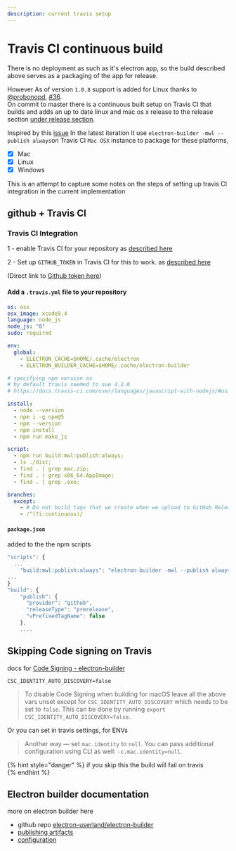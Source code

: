 ```yaml
---
description: current travis setup
---
```


# Travis CI continuous build

There is no deployment as such as it's electron app, so the build described above serves as a packaging of the app for release.

However As of version `1.0.8` support is added for Linux thanks to [@probonopd](https://github.com/probonopd), [\#36](https://github.com/OpenNewsLabs/autoEdit_2/issues/36).  
On commit to master there is a continuous built setup on Travis CI that builds and adds an up to date linux and mac os x release to the release section [under release section](https://github.com/OpenNewsLabs/autoEdit_2/releases).

Inspired by this [issue](https://github.com/electron-userland/electron-builder/issues/1751) In the latest iteration it use `electron-builder -mwl --publish always`on Travis CI  `Mac OSX` instance to package for these platforms,

* [x] Mac
* [x] Linux
* [x] Windows 

This is an attempt to capture some notes on the steps of setting up travis CI integration in the current implementation

## github + Travis CI

### Travis CI Integration

1 - enable Travis CI for your repository as [described here](https://travis-ci.org/getting_started)

2 - Set up `GITHUB_TOKEN` in Travis CI for this to work. as [described here](https://github.com/probonopd/uploadtool#usage)

\(Direct link to [Github token here](https://github.com/settings/tokens)\)

#### Add a `.travis.yml` file to your repository

```yaml
os: osx
osx_image: xcode9.4
language: node_js
node_js: "8"
sudo: required

env:
  global:
    - ELECTRON_CACHE=$HOME/.cache/electron
    - ELECTRON_BUILDER_CACHE=$HOME/.cache/electron-builder

# specifying npm version as
# by default travis seemed to sue 4.2.0
# https://docs.travis-ci.com/user/languages/javascript-with-nodejs/#using-a-specific-npm-version

install:
  - node --version
  - npm i -g npm@5
  - npm --version
  - npm install
  - npm run make_js

script:
  - npm run build:mwl:publish:always;
  - ls ./dist;
  - find . | grep mac.zip;
  - find . | grep x86_64.AppImage;
  - find . | grep .exe;

branches:
  except:
    - # Do not build tags that we create when we upload to GitHub Releases
    - /^(?i:continuous)/
```

#### `package.json`

added to the the npm scripts 

```javascript
"scripts": {
  ...
    "build:mwl:publish:always": "electron-builder -mwl --publish always",
...
}
"build": {
    "publish": {
      "provider": "github",
      "releaseType": "prerelease",
      "vPrefixedTagName": false
    },
    ....
```

## Skipping Code signing on Travis

docs for [Code Signing - electron-builder](https://www.electron.build/code-signing)

```text
CSC_IDENTITY_AUTO_DISCOVERY=false
```

> To disable Code Signing when building for macOS leave all the above vars unset except for `CSC_IDENTITY_AUTO_DISCOVERY` which needs to be set to `false`. This can be done by running `export CSC_IDENTITY_AUTO_DISCOVERY=false`.

Or you can set in travis settings, for ENVs

> Another way — set `mac.identity` to `null`. You can pass additional configuration using CLI as well: `-c.mac.identity=null`.

{% hint style="danger" %}
if you skip this the build will fail on travis  
{% endhint %}

## Electron builder documentation 

more on electron builder here

* github repo [electron-userland/electron-builder](https://github.com/electron-userland/electron-builder)
* [publishing artifacts](https://www.electron.build/configuration/publish)
* [configuration](https://www.electron.build/configuration/configuration#Configuration-publish)


